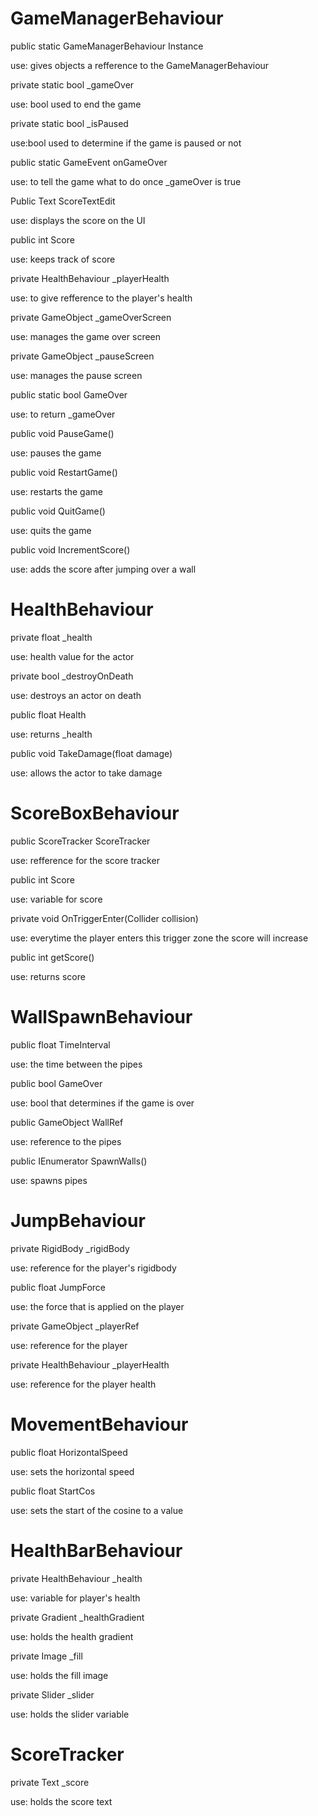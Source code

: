 # GameManagerBehaviour

public static GameManagerBehaviour Instance

use: gives objects a refference to the GameManagerBehaviour

private static bool _gameOver

use: bool used to end the game

private static bool _isPaused

use:bool used to determine if the game is paused or not

public static GameEvent onGameOver

use: to tell the game what to do once _gameOver is true

Public Text ScoreTextEdit

use: displays the score on the UI

public int Score

use: keeps track of score

private HealthBehaviour _playerHealth

use: to give refference to the player's health

private GameObject _gameOverScreen

use: manages the game over screen

private GameObject _pauseScreen

use: manages the pause screen

public static bool GameOver

use: to return _gameOver

public void PauseGame()

use: pauses the game

public void RestartGame()

use: restarts the game

public void QuitGame()

use: quits the game

public void IncrementScore()

use: adds the score after jumping over a wall

# HealthBehaviour

private float _health

use: health value for the actor

private bool _destroyOnDeath

use: destroys an actor on death

public float Health

use: returns _health

public void TakeDamage(float damage)

use: allows the actor to take damage

# ScoreBoxBehaviour

public ScoreTracker ScoreTracker

use: refference for the score tracker

public int Score

use: variable for score

private void OnTriggerEnter(Collider collision)

use: everytime the player enters this trigger zone the score will increase

public int getScore()

use: returns score

# WallSpawnBehaviour

public float TimeInterval

use: the time between the pipes

public bool GameOver

use: bool that determines if the game is over

public GameObject WallRef

use: reference to the pipes

public IEnumerator SpawnWalls()

use: spawns pipes

# JumpBehaviour

private RigidBody _rigidBody

use: reference for the player's rigidbody

public float JumpForce

use: the force that is applied on the player

private GameObject _playerRef

use: reference for the player

private HealthBehaviour _playerHealth

use: reference for the player health

# MovementBehaviour

public float HorizontalSpeed

use: sets the horizontal speed

public float StartCos

use: sets the start of the cosine to a value

# HealthBarBehaviour

private HealthBehaviour _health

use: variable for player's health

private Gradient _healthGradient

use: holds the health gradient

private Image _fill

use: holds the fill image

private Slider _slider

use: holds the slider variable

# ScoreTracker

private Text _score

use: holds the score text
